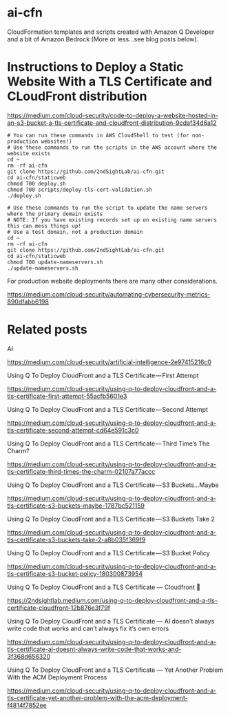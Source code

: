 # ai-cfn
CloudFormation templates and scripts created with Amazon Q Developer and a bit of Amazon Bedrock (More or less...see blog posts below).

# Instructions to Deploy a Static Website With a TLS Certificate and CLoudFront distribution

https://medium.com/cloud-security/code-to-deploy-a-website-hosted-in-an-s3-bucket-a-tls-certificate-and-cloudfront-distribution-9cdaf34d6a12

```
# You can run these commands in AWS CloudShell to test (for non-production websites!)
# Use these commands to run the scripts in the AWS account where the website exists
cd ~
rm -rf ai-cfn
git clone https://github.com/2ndSightLab/ai-cfn.git
cd ai-cfn/staticweb
chmod 700 deploy.sh
chmod 700 scripts/deploy-tls-cert-validation.sh
./deploy.sh

# Use these commands to run the script to update the name servers where the primary domain exists
# NOTE: If you have existing records set up on existing name servers this can mess things up!
# Use a test domain, not a production domain
cd ~
rm -rf ai-cfn
git clone https://github.com/2ndSightLab/ai-cfn.git
cd ai-cfn/staticweb
chmod 700 update-nameservers.sh
./update-nameservers.sh
```

For production website deployments there are many other considerations.

https://medium.com/cloud-security/automating-cybersecurity-metrics-890dfabb6198

# Related posts

AI

https://medium.com/cloud-security/artificial-intelligence-2e97415216c0

Using Q To Deploy CloudFront and a TLS Certificate — First Attempt

https://medium.com/cloud-security/using-q-to-deploy-cloudfront-and-a-tls-certificate-first-attempt-55acfb5601e3

Using Q To Deploy CloudFront and a TLS Certificate — Second Attempt

https://medium.com/cloud-security/using-q-to-deploy-cloudfront-and-a-tls-certificate-second-attempt-cd64e591c3c0

Using Q To Deploy CloudFront and a TLS Certificate — Third Time’s The Charm?

https://medium.com/cloud-security/using-q-to-deploy-cloudfront-and-a-tls-certificate-third-times-the-charm-02107a77accc

Using Q To Deploy CloudFront and a TLS Certificate — S3 Buckets…Maybe

https://medium.com/cloud-security/using-q-to-deploy-cloudfront-and-a-tls-certificate-s3-buckets-maybe-1787bc521159

Using Q To Deploy CloudFront and a TLS Certificate — S3 Buckets Take 2

https://medium.com/cloud-security/using-q-to-deploy-cloudfront-and-a-tls-certificate-s3-buckets-take-2-a8b035f369f9

Using Q To Deploy CloudFront and a TLS Certificate — S3 Bucket Policy

https://medium.com/cloud-security/using-q-to-deploy-cloudfront-and-a-tls-certificate-s3-bucket-policy-180300873954

Using Q To Deploy CloudFront and a TLS Certificate — Cloudfront 🤞

https://2ndsightlab.medium.com/using-q-to-deploy-cloudfront-and-a-tls-certificate-cloudfront-12b876e3f79f

Using Q To Deploy CloudFront and a TLS Certificate — AI doesn’t always write code that works and can’t always fix it’s own errors

https://medium.com/cloud-security/using-q-to-deploy-cloudfront-and-a-tls-certificate-ai-doesnt-always-write-code-that-works-and-3f368d656320

Using Q To Deploy CloudFront and a TLS Certificate — Yet Another Problem With the ACM Deployment Process

https://medium.com/cloud-security/using-q-to-deploy-cloudfront-and-a-tls-certificate-yet-another-problem-with-the-acm-deployment-f4814f7852ee
